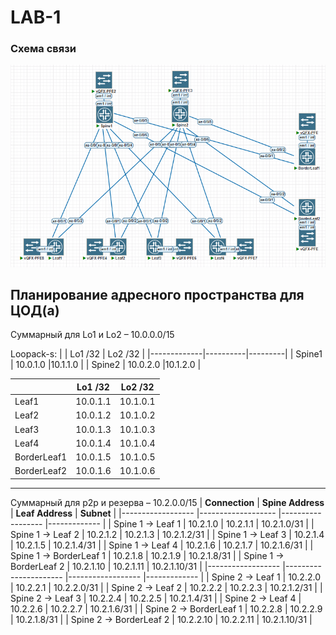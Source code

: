 
# LAB-1

### Схема связи

![img_1.png](screenshots/laba1.png)

## Планирование адресного пространства для ЦОД(а)
Суммарный для Lo1 и Lo2 – 10.0.0.0/15

Loopack-s:
|             | Lo1 /32  | Lo2 /32 |
|-------------|----------|---------|
| Spine1      | 10.0.1.0 |10.1.1.0 |
| Spine2      | 10.0.2.0 |10.1.2.0 |

|             | Lo1 /32  | Lo2 /32  |
|-------------|----------|----------|
| Leaf1       | 10.0.1.1 | 10.1.0.1 |
| Leaf2       | 10.0.1.2 | 10.1.0.2 |
| Leaf3       | 10.0.1.3 | 10.1.0.3 |
| Leaf4       | 10.0.1.4 | 10.1.0.4 |
| BorderLeaf1 | 10.0.1.5 | 10.1.0.5 |
| BorderLeaf2 | 10.0.1.6 | 10.1.0.6 |
---
Суммарный для p2p и резерва – 10.2.0.0/15
| **Connection**   	| **Spine Address** 	| **Leaf Address** 	| **Subnet**  	|
|------------------	|-------------------	|------------------	|-------------	|
| Spine 1 → Leaf 1 	| 10.2.1.0          	| 10.2.1.1         	| 10.2.1.0/31 	|
| Spine 1 → Leaf 2 	| 10.2.1.2              | 10.2.1.3          | 10.2.1.2/31  	|
| Spine 1 → Leaf 3 	| 10.2.1.4              | 10.2.1.5          | 10.2.1.4/31  	|
| Spine 1 → Leaf 4 	| 10.2.1.6          	| 10.2.1.7         	| 10.2.1.6/31 	|
| Spine 1 → BorderLeaf 1 | 10.2.1.8         | 10.2.1.9          | 10.2.1.8/31  	|
| Spine 1 → BorderLeaf 2 | 10.2.1.10        | 10.2.1.11        	| 10.2.1.10/31 	|
|------------------	|----------------------	|------------------	|-------------	|
| Spine 2 → Leaf 1 	| 10.2.2.0              | 10.2.2.1          | 10.2.2.0/31  	|
| Spine 2 → Leaf 2 	| 10.2.2.2              | 10.2.2.3          | 10.2.1.2/31  	|
| Spine 2 → Leaf 3 	| 10.2.2.4              | 10.2.2.5          | 10.2.1.4/31  	|
| Spine 2 → Leaf 4 	| 10.2.2.6              | 10.2.2.7          | 10.2.1.6/31  	|
| Spine 2 → BorderLeaf 1 | 10.2.2.8         | 10.2.2.9         | 10.2.1.8/31  	|
| Spine 2 → BorderLeaf 2 | 10.2.2.10        | 10.2.2.11          | 10.2.1.10/31  |